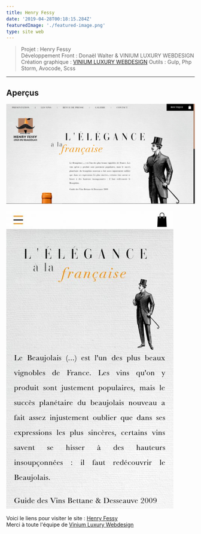 ```yaml
---
title: Henry Fessy
date: '2019-04-28T00:18:15.284Z'
featuredImage: './featured-image.png'
type: site web
---
```


> Projet : Henry Fessy<br>
> Développement Front : Donaël Walter & VINIUM LUXURY WEBDESIGN<br>
> Création graphique : <a target="_blanck" href="https://www.vinium.com/">VINIUM LUXURY WEBDESIGN</a>
> Outils : Gulp, Php Storm, Avocode, Scss<br>

---

## Aperçus

![Desktop](./Desk.jpg)
<br></br>
![Mobile](./Mobile.jpg)

Voici le liens pour visiter le site : <a target="_blanck" href="https://www.henryfessy.com/?_locale=fr">Henry Fessy</a><br/>
Merci à toute l'équipe de <a target="_blanck" href="https://www.vinium.com/">Vinium Luxury Webdesign</a>
